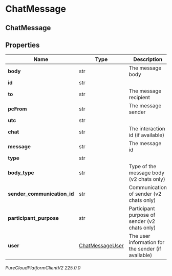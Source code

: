 # ChatMessage

## ChatMessage

## Properties

|Name | Type | Description | Notes|
|------------ | ------------- | ------------- | -------------|
| **body** | str | The message body | [optional] |
| **id** | str |  | [optional] |
| **to** | str | The message recipient | [optional] |
| **pcFrom** | str | The message sender | [optional] |
| **utc** | str |  | [optional] |
| **chat** | str | The interaction id (if available) | [optional] |
| **message** | str | The message id | [optional] |
| **type** | str |  | [optional] |
| **body_type** | str | Type of the message body (v2 chats only) | [optional] |
| **sender_communication_id** | str | Communication of sender (v2 chats only) | [optional] |
| **participant_purpose** | str | Participant purpose of sender (v2 chats only) | [optional] |
| **user** | [ChatMessageUser](ChatMessageUser) | The user information for the sender (if available) | [optional] |



_PureCloudPlatformClientV2 225.0.0_

